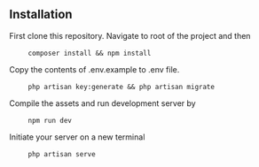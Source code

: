## Installation

First clone this repository. Navigate to root of the project and then

<pre>
    <code>composer install && npm install</code>
</pre>

Copy the contents of .env.example to .env file.

<pre>
    <code>php artisan key:generate && php artisan migrate</code>
</pre>

Compile the assets and run development server by

<pre>
    <code>npm run dev</code>
</pre>

Initiate your server on a new terminal

<pre>
    <code>php artisan serve</code>
</pre>